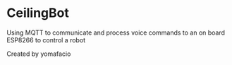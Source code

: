 # CeilingBot
Using MQTT to communicate and process voice commands to an on board ESP8266 to control a robot

Created by yomafacio
